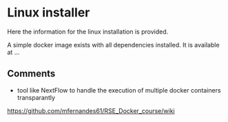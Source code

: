 # Linux installer
Here the information for the linux installation is provided.

A simple docker image exists with all dependencies installed.
It is available at
...


## Comments
* tool like NextFlow to handle the execution of multiple docker containers transparantly

https://github.com/mfernandes61/RSE_Docker_course/wiki


